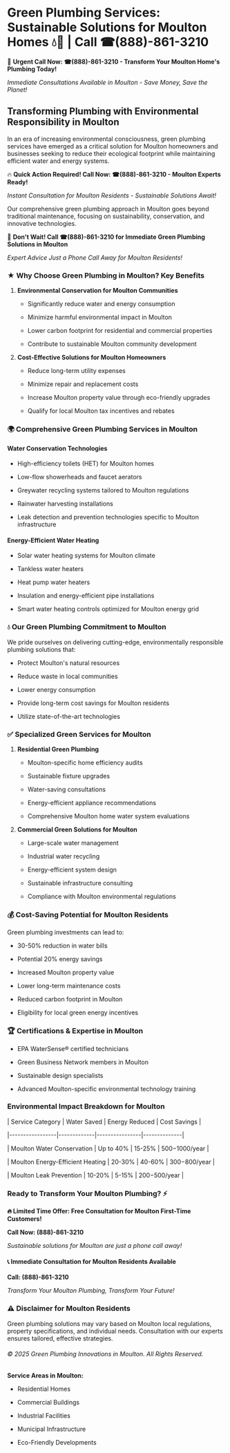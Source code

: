 # Green Plumbing Services: Sustainable Solutions for Moulton Homes 💧🌿 | Call ☎(888)-861-3210

🚨 **Urgent Call Now: ☎(888)-861-3210 - Transform Your Moulton Home's Plumbing Today!**
*Immediate Consultations Available in Moulton - Save Money, Save the Planet!*

## Transforming Plumbing with Environmental Responsibility in Moulton

In an era of increasing environmental consciousness, green plumbing services have emerged as a critical solution for Moulton homeowners and businesses seeking to reduce their ecological footprint while maintaining efficient water and energy systems. 

🔥 **Quick Action Required! Call Now: ☎(888)-861-3210 - Moulton Experts Ready!**
*Instant Consultation for Moulton Residents - Sustainable Solutions Await!*

Our comprehensive green plumbing approach in Moulton goes beyond traditional maintenance, focusing on sustainability, conservation, and innovative technologies.

🚨 **Don't Wait! Call ☎(888)-861-3210 for Immediate Green Plumbing Solutions in Moulton**
*Expert Advice Just a Phone Call Away for Moulton Residents!*

### ★ Why Choose Green Plumbing in Moulton? Key Benefits

1. **Environmental Conservation for Moulton Communities** 
   - Significantly reduce water and energy consumption
   - Minimize harmful environmental impact in Moulton
   - Lower carbon footprint for residential and commercial properties
   - Contribute to sustainable Moulton community development

2. **Cost-Effective Solutions for Moulton Homeowners** 
   - Reduce long-term utility expenses
   - Minimize repair and replacement costs
   - Increase Moulton property value through eco-friendly upgrades
   - Qualify for local Moulton tax incentives and rebates

### 🌍 Comprehensive Green Plumbing Services in Moulton

#### Water Conservation Technologies
- High-efficiency toilets (HET) for Moulton homes
- Low-flow showerheads and faucet aerators
- Greywater recycling systems tailored to Moulton regulations
- Rainwater harvesting installations
- Leak detection and prevention technologies specific to Moulton infrastructure

#### Energy-Efficient Water Heating
- Solar water heating systems for Moulton climate
- Tankless water heaters
- Heat pump water heaters
- Insulation and energy-efficient pipe installations
- Smart water heating controls optimized for Moulton energy grid

### 💧 Our Green Plumbing Commitment to Moulton

We pride ourselves on delivering cutting-edge, environmentally responsible plumbing solutions that:
- Protect Moulton's natural resources
- Reduce waste in local communities
- Lower energy consumption
- Provide long-term cost savings for Moulton residents
- Utilize state-of-the-art technologies

### ✅ Specialized Green Services for Moulton

1. **Residential Green Plumbing**
   - Moulton-specific home efficiency audits
   - Sustainable fixture upgrades
   - Water-saving consultations
   - Energy-efficient appliance recommendations
   - Comprehensive Moulton home water system evaluations

2. **Commercial Green Solutions for Moulton**
   - Large-scale water management
   - Industrial water recycling
   - Energy-efficient system design
   - Sustainable infrastructure consulting
   - Compliance with Moulton environmental regulations

### 💰 Cost-Saving Potential for Moulton Residents

Green plumbing investments can lead to:
- 30-50% reduction in water bills
- Potential 20% energy savings
- Increased Moulton property value
- Lower long-term maintenance costs
- Reduced carbon footprint in Moulton
- Eligibility for local green energy incentives

### 🏆 Certifications & Expertise in Moulton

- EPA WaterSense® certified technicians
- Green Business Network members in Moulton
- Sustainable design specialists
- Advanced Moulton-specific environmental technology training

### Environmental Impact Breakdown for Moulton

| Service Category | Water Saved | Energy Reduced | Cost Savings |
|-----------------|-------------|----------------|--------------|
| Moulton Water Conservation | Up to 40% | 15-25% | $500-$1000/year |
| Moulton Energy-Efficient Heating | 20-30% | 40-60% | $300-$800/year |
| Moulton Leak Prevention | 10-20% | 5-15% | $200-$500/year |

### Ready to Transform Your Moulton Plumbing? ⚡

**🔥 Limited Time Offer: Free Consultation for Moulton First-Time Customers!**

**Call Now: (888)-861-3210**
*Sustainable solutions for Moulton are just a phone call away!*

#### 📞 Immediate Consultation for Moulton Residents Available

**Call: (888)-861-3210**
*Transform Your Moulton Plumbing, Transform Your Future!*

### ⚠️ Disclaimer for Moulton Residents

Green plumbing solutions may vary based on Moulton local regulations, property specifications, and individual needs. Consultation with our experts ensures tailored, effective strategies.

###### © 2025 Green Plumbing Innovations in Moulton. All Rights Reserved.

**Service Areas in Moulton:** 
- Residential Homes
- Commercial Buildings
- Industrial Facilities
- Municipal Infrastructure
- Eco-Friendly Developments